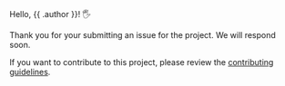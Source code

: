 # <!-- Intentionally left blank. -->

Hello, {{ .author }}! 🖐

Thank you for your submitting an issue for the project. We will respond soon.

If you want to contribute to this project, please review the [contributing guidelines][contributing-guidelines].

[//]: Links
[contributing-guidelines]: https://github.com/vmware-samples/packer-examples-for-vsphere/blob/main/CONTRIBUTING.md
